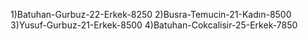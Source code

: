 1)Batuhan-Gurbuz-22-Erkek-8250
2)Busra-Temucin-21-Kadın-8500
3)Yusuf-Gurbuz-21-Erkek-8500
4)Batuhan-Cokcalisir-25-Erkek-7850